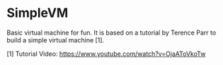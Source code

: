 # SimpleVM
Basic virtual machine for fun.
It is based on a tutorial by Terence Parr to build a simple virtual machine [1].


[1] Tutorial Video: https://www.youtube.com/watch?v=OjaAToVkoTw
